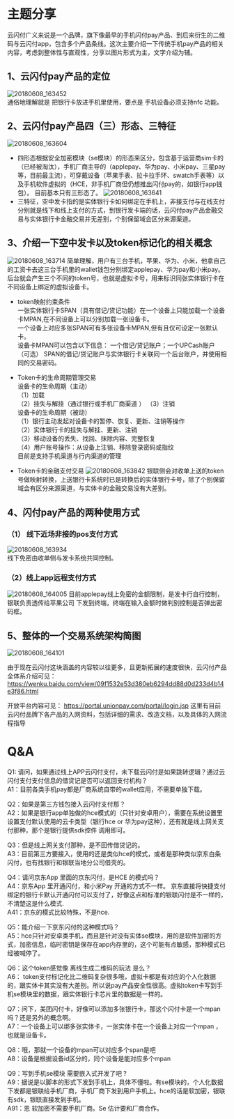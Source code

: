 # 主题分享
云闪付广义来说是一个品牌，旗下像最早的手机闪付pay产品、到后来衍生的二维码与云闪付app，包含多个产品条线。这次主要介绍一下传统手机pay产品的相关内容，考虑到整体性与直观性，分享以图片形式为主，文字介绍为辅。
## 1、云闪付pay产品的定位
![20180608_163452](http://static.cocolian.org/img/20180608_163452.png)  
通俗地理解就是 把银行卡放进手机里使用，要点是 手机设备必须支持nfc 功能。
## 2、云闪付pay产品四（三）形态、三特征
![20180608_163604](http://static.cocolian.org/img/20180608_163604.png)  
- 四形态根据安全加密模块（se模块）的形态来区分，包含基于运营商sim卡的（已经被淘汰），手机厂商主导的（applepay、华为pay、小米pay、三星pay等，目前最主流），可穿戴设备（苹果手表、拉卡拉手环、swatch手表等）以及手机软件虚拟的（HCE，非手机厂商但仍想推出闪付pay的，如银行app钱包）。 目前基本只有三形态了。
![20180608_163641](http://static.cocolian.org/img/20180608_163641.png)  
- 三特征，空中发卡指的是实体银行卡如何绑定在手机上，非接支付与在线支付分别就是线下和线上支付的方式，到银行发卡端的话，云闪付pay产品金融交易与实体银行卡金融交易并无差别，个别保留域会区分来源渠道。
## 3、介绍一下空中发卡以及token标记化的相关概念
![20180608_163714](http://static.cocolian.org/img/20180608_163714.png)
简单理解，用户有三台手机，苹果、华为、小米，他拿自己的工资卡去这三台手机里的wallet钱包分别绑定applepay、华为pay和小米pay。 后台就会产生三个不同的token号，也就是虚拟卡号，用来标识同张实体银行卡在不同设备上绑定的虚拟设备卡。
- token映射约束条件  
一张实体银行卡SPAN（具有借记/贷记功能）在一个设备上只能加载一个设备卡MPAN,在不同设备上可以分别加载一张设备卡。  
一个设备上对应多张SPAN可有多张设备卡MPAN,但有且仅可设定一张默认卡。  
设备卡MPAN可以包含以下信息： 一个借记/贷记账户；一个UPCash账户（可选） 
SPAN的借记/贷记账户与实体银行卡关联同一个后台账户，并使用相同的交易密码。

- Token卡的生命周期管理交易  
设备卡的生命周期（主动）  
（1）加载  
（2）挂失与解挂（通过银行或手机厂商渠道  ）
（3）注销   
设备卡的生命周期（被动）  
（1）银行主动发起对设备卡的暂停、恢复、更新、注销等操作  
（2）实体银行卡的挂失与解挂、更新、注销  
（3）移动设备的丢失、找回、抹除内容、完整恢复   
（4）用户账号操作：从设备上注销、移除登录密码或指纹   
目前是支持手机渠道与行内渠道的管理
- Token卡的金融支付交易
![20180608_163842](http://static.cocolian.org/img/20180608_163842.png)
银联侧会对收单上送的token号做映射转换，上送银行卡系统时已是转换后的实体银行卡号，除了个别保留域会有区分来源渠道，与实体卡的金融交易没有大差别。
## 4、闪付pay产品的两种使用方式
### （1） 线下近场非接的pos支付方式
![20180608_163934](http://static.cocolian.org/img/20180608_163934.png)  
线下免密由收单侧与发卡系统共同控制。
### （2）线上app远程支付方式
![20180608_164005](http://static.cocolian.org/img/20180608_164005.png)
目前applepay线上免密的金额限制，是发卡行自行控制，银联负责透传给苹果公司 下发到终端，终端在输入金额时做判别控制是否弹出密码框。
## 5、整体的一个交易系统架构简图
![20180608_164101](http://static.cocolian.org/img/20180608_164101.png)

由于现在云闪付这块涵盖的内容较以往更多，且更新拓展的速度很快，云闪付产品全体系介绍可见：
https://wenku.baidu.com/view/09f1532e53d380eb6294dd88d0d233d4b14e3f86.html

开放平台内容可见：
https://portal.unionpay.com/portal/login.jsp
这里有目前云闪付品牌下各产品的入网资料，包括详细的需求、改造文档，以及具体的入网流程指导

# Q&A
Q1: 请问，如果通过线上APP云闪付支付，未下载云闪付是如果跳转逻辑？通过云闪付支付支付信息的借贷记是否可以返回支付机构？   
A1：目前各类手机pay都是厂商系统自带的wallet应用，不需要单独下载。

Q2：如果是第三方钱包接入云闪付支付那？  
A2：如果是银行app单独做的hce模式的（只针对安卓用户），需要在系统设置里设置支付默认使用的云卡类型（银行hce or 华为pay这种），还有就是线上网关支付那种，那个是银行提供sdk控件 调用即可。

Q3：但是线上网关支付那种，是不回传借贷记的。  
A3：目前第三方要接入，使用的还是类似hce的模式，或者是那种类似京东白条闪付，也有找银行和银联当地分公司借壳的。

Q4：请问京东App 里面的京东闪付，是HCE 的模式吗？   
A4：京东App 里开通闪付，和小米Pay 开通的方式不一样。
京东直接将快捷支付绑定的银行卡默认开通闪付可以支付了，好像这点和标准的银联闪付是不一样的，不清楚这是什么模式.  
A41：京东的模式比较特殊，不是hce.

Q5：能介绍一下京东闪付的这种模式吗？  
A5：hce只针对安卓类手机，而且是针对没有实体se模块，用的是软件加密的方式，加密信息，临时密钥是保存在app内存里的，这个可能有点敏感，那种模式已经被喊停了。

Q6：这个token感觉像 离线生成二维码的玩法 是么？  
A6： token支付标记化比二维码复杂很多哦，虚拟卡都是有对应的个人化数据的，跟实体卡其实没有大差别。所以说pay产品安全性很高。虚拟token卡写到手机se模块里的数据，跟实体银行卡芯片里的数据是一样的。

Q7：问下，美团闪付卡，好像可以添加多张银行卡，那这个闪付卡是一个mpan吗？还是另外的概念啊。  
A7：一个设备上可以绑多张实体卡，一张实体卡在一个设备上对应一个mpan ，也就是设备卡。

Q8：哦，那就一个设备的mpan可以对应多个span是吧  
A8：设备是根据设备id区分的，同个设备是能对应多个mpan

Q9：写到手机se模块 需要嵌入式开发了吧 ?  
A9：据说是以脚本的形式下发到手机上，具体不懂啦。有se模块的，个人化数据下发都是银联给手机厂商，手机厂商下发到用户手机上。hce的话是软加密，银联有sdk，银联直接发到手机。  
A91：恩 软加密不需要手机厂商。Se 估计要和厂商合作。